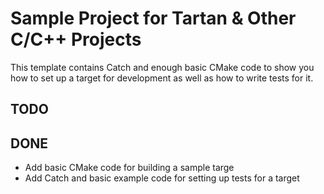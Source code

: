 # Sample Project for Tartan & Other C/C++ Projects

This template contains Catch and enough basic CMake code to show you how to set up a target for development as well as how to write tests for it.

## TODO

## DONE
* Add basic CMake code for building a sample targe
* Add Catch and basic example code for setting up tests for a target
